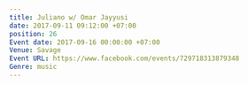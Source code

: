 ```yaml
---
title: Juliano w/ Omar Jayyusi
date: 2017-09-11 09:12:00 +07:00
position: 26
Event date: 2017-09-16 00:00:00 +07:00
Venue: Savage
Event URL: https://www.facebook.com/events/729718313879348
Genre: music
---
```


